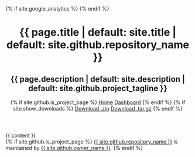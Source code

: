 <!DOCTYPE html>
<html lang="{{ site.lang | default: "en-US" }}">
  <head>
    {% if site.google_analytics %}
      <script async src="https://www.googletagmanager.com/gtag/js?id={{ site.google_analytics }}"></script>
      <script>
        window.dataLayer = window.dataLayer || [];
        function gtag(){dataLayer.push(arguments);}
        gtag('js', new Date());
        gtag('config', '{{ site.google_analytics }}');
      </script>
    {% endif %}
    <meta charset="UTF-8">
    <meta name="viewport" content="width=device-width, initial-scale=1">
    <meta name="theme-color" content="#157878">
    <meta name="apple-mobile-web-app-status-bar-style" content="black-translucent">
    <link rel="stylesheet" href="{{ '/assets/css/style.css?v=' | append: site.github.build_revision | relative_url }}">
    <title>{{ page.title | default: site.title | default: site.github.repository_name }}</title>
    <meta property="og:title" content="{{ page.title | default: site.title | default: site.github.repository_name }}">
    <meta property="twitter:title" content="{{ page.title | default: site.title | default: site.github.repository_name }}">
    <meta name="title" content="{{ page.title | default: site.title | default: site.github.repository_name }}">
    <meta property="og:type" content="website">
    <meta property="og:site_name" content="IT Salary Survey">
    <meta property="og:url" content="{{ site.url }}{{ page.url }}">
    <link rel="canonical" href="{{ site.url }}{{ page.url }}">
    <meta property="og:image" content="{{ site.url }}/{{ page.image | default: site.cover_image }}">
    <meta property="twitter:image" content="{{ site.url }}/{{ page.image  | default: site.cover_image }}">
    <link rel="image_src" href="{{ site.url }}/{{ page.image  | default: site.cover_image }}">
    <meta property="og:description" content="{{ page.description | default: site.description | default: site.github.project_tagline }}">
    <meta property="twitter:description" content="{{ page.description | default: site.description | default: site.github.project_tagline }}">
    <meta name="description" content="{{ page.description | default: site.description | default: site.github.project_tagline }}">
  </head>
  <body>
    <header class="page-header" role="banner">
      <h1 class="project-name">{{ page.title | default: site.title | default: site.github.repository_name }}</h1>
      <h2 class="project-tagline">{{ page.description | default: site.description | default: site.github.project_tagline }}</h2>
      {% if site.github.is_project_page %}
        <a href="{{ site.url }}" class="btn">Home</a>
        <a href="https://nitoloz.github.io/salary-report/" target="_blank" rel="noopener" class="btn">Dashboard</a>
      {% endif %}
      {% if site.show_downloads %}
        <a href="{{ site.github.zip_url }}" class="btn">Download .zip</a>
        <a href="{{ site.github.tar_url }}" class="btn">Download .tar.gz</a>
      {% endif %}
    </header>
    <main id="content" class="main-content" role="main">
      {{ content }}
      <footer class="site-footer">
        {% if site.github.is_project_page %}
          <span class="site-footer-owner"><a href="{{ site.github.repository_url }}">{{ site.github.repository_name }}</a> is maintained by <a href="{{ site.github.owner_url }}">{{ site.github.owner_name }}</a>.</span>
        {% endif %}
      </footer>
    </main>
  </body>
</html>
